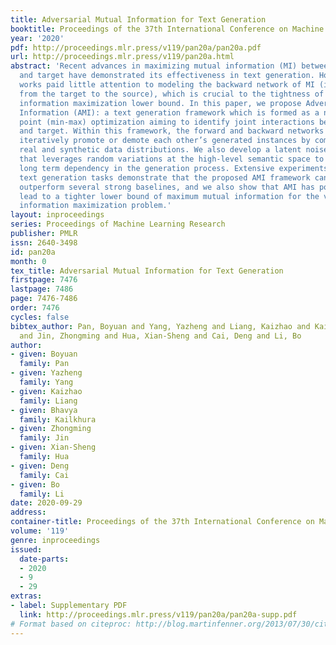```yaml
---
title: Adversarial Mutual Information for Text Generation
booktitle: Proceedings of the 37th International Conference on Machine Learning
year: '2020'
pdf: http://proceedings.mlr.press/v119/pan20a/pan20a.pdf
url: http://proceedings.mlr.press/v119/pan20a.html
abstract: 'Recent advances in maximizing mutual information (MI) between the source
  and target have demonstrated its effectiveness in text generation. However, previous
  works paid little attention to modeling the backward network of MI (i.e., dependency
  from the target to the source), which is crucial to the tightness of the variational
  information maximization lower bound. In this paper, we propose Adversarial Mutual
  Information (AMI): a text generation framework which is formed as a novel saddle
  point (min-max) optimization aiming to identify joint interactions between the source
  and target. Within this framework, the forward and backward networks are able to
  iteratively promote or demote each other’s generated instances by comparing the
  real and synthetic data distributions. We also develop a latent noise sampling strategy
  that leverages random variations at the high-level semantic space to enhance the
  long term dependency in the generation process. Extensive experiments based on different
  text generation tasks demonstrate that the proposed AMI framework can significantly
  outperform several strong baselines, and we also show that AMI has potential to
  lead to a tighter lower bound of maximum mutual information for the variational
  information maximization problem.'
layout: inproceedings
series: Proceedings of Machine Learning Research
publisher: PMLR
issn: 2640-3498
id: pan20a
month: 0
tex_title: Adversarial Mutual Information for Text Generation
firstpage: 7476
lastpage: 7486
page: 7476-7486
order: 7476
cycles: false
bibtex_author: Pan, Boyuan and Yang, Yazheng and Liang, Kaizhao and Kailkhura, Bhavya
  and Jin, Zhongming and Hua, Xian-Sheng and Cai, Deng and Li, Bo
author:
- given: Boyuan
  family: Pan
- given: Yazheng
  family: Yang
- given: Kaizhao
  family: Liang
- given: Bhavya
  family: Kailkhura
- given: Zhongming
  family: Jin
- given: Xian-Sheng
  family: Hua
- given: Deng
  family: Cai
- given: Bo
  family: Li
date: 2020-09-29
address: 
container-title: Proceedings of the 37th International Conference on Machine Learning
volume: '119'
genre: inproceedings
issued:
  date-parts:
  - 2020
  - 9
  - 29
extras:
- label: Supplementary PDF
  link: http://proceedings.mlr.press/v119/pan20a/pan20a-supp.pdf
# Format based on citeproc: http://blog.martinfenner.org/2013/07/30/citeproc-yaml-for-bibliographies/
---
```

